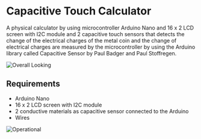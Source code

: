 # Capacitive Touch Calculator
A physical calculator by using microcontroller Arduino Nano and 16 x 2 LCD screen with I2C module 
and 2 capacitive touch sensors that detects the change of the electrical charges of the metal coin
and the change of electrical charges are measured by the microcontroller by using the Arduino
library called Capacitive Sensor by Paul Badger and Paul Stoffregen.

![Overall Looking](https://github.com/huseyinTozluyurt/ArduinoProjects/blob/7f3cf068047b3dc86966006c434972c3cd198731/CapacitiveTouchCalculator/Picture2.png)


## Requirements 
- Arduino Nano
- 16 x 2 LCD screen with I2C module
- 2 conductive materials as capacitive sensor connected to the Arduino
- Wires

![Operational](https://github.com/huseyinTozluyurt/ArduinoProjects/blob/08b3da1e00f87a1cc37251c62887098571576f8e/CapacitiveTouchCalculator/Picture1.png)
